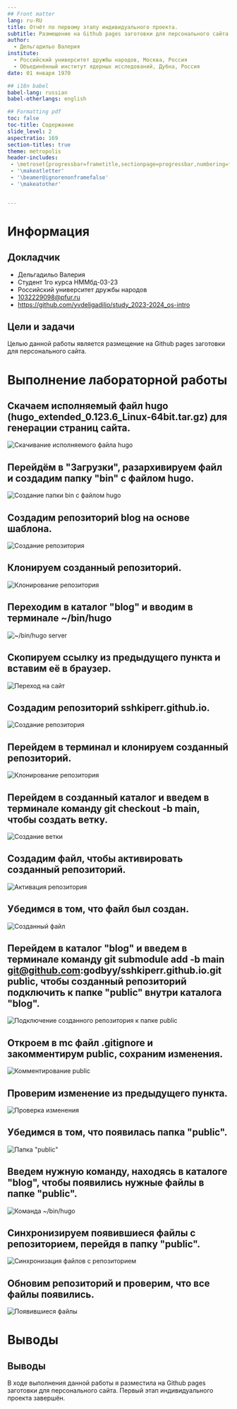 ```yaml
---
## Front matter
lang: ru-RU
title: Отчёт по первому этапу индивидуального проекта.
subtitle: Размещение на Github pages заготовки для персонального сайта.
author:
  - Дельгадильо Валерия
institute:
  - Российский университет дружбы народов, Москва, Россия
  - Объединённый институт ядерных исследований, Дубна, Россия
date: 01 января 1970

## i18n babel
babel-lang: russian
babel-otherlangs: english

## Formatting pdf
toc: false
toc-title: Содержание
slide_level: 2
aspectratio: 169
section-titles: true
theme: metropolis
header-includes:
 - \metroset{progressbar=frametitle,sectionpage=progressbar,numbering=fraction}
 - '\makeatletter'
 - '\beamer@ignorenonframefalse'
 - '\makeatother'


---
```



# Информация

## Докладчик

  * Дельгадильо Валерия
  * Студент 1го курса НММбд-03-23
  * Российский университет дружбы народов
  * [1032229098@pfur.ru](mailto:1032229098@pfur.ru)
  * <https://github.com/yvdeljgadiljo/study_2023-2024_os-intro>

## Цели и задачи
Целью данной работы является размещение на Github pages заготовки для
персонального сайта.


# Выполнение лабораторной работы

## Скачаем исполняемый файл hugo (hugo_extended_0.123.6_Linux-64bit.tar.gz) для генерации страниц сайта.

![Скачивание исполняемого файла hugo](image/image1.png)

## Перейдём в "Загрузки", разархивируем файл и создадим папку "bin" с файлом hugo.

![Создание папки bin с файлом hugo](image/image2.png)

## Создадим репозиторий blog на основе шаблона.

![Создание репозитория](image/image3.png)

## Клонируем созданный репозиторий.

![Клонирование репозитория](image/image4.png)

## Переходим в каталог "blog" и вводим в терминале \~/bin/hugo

![\~/bin/hugo server](image/image5.png)

## Скопируем ссылку из предыдущего пункта и вставим её в браузер.

![Переход на сайт](image/image6.png)

## Создадим репозиторий sshkiperr.github.io.

![Создание репозитория](image/image7.png)


## Перейдем в терминал и клонируем созданный репозиторий.

![Клонирование репозитория](image/image8.png)


## Перейдем в созданный каталог и введем в терминале команду git checkout -b main, чтобы создать ветку.

![Создание ветки](image/image9.png)


## Создадим файл, чтобы активировать созданный репозиторий.

![Активация репозитория](image/image10.png)


## Убедимся в том, что файл был создан.

![Созданный файл](image/image11.png)


## Перейдем в каталог "blog" и введем в терминале команду git submodule add -b main git@github.com:godbyy/sshkiperr.github.io.git public, чтобы созданный репозиторий подключить к папке "public" внутри каталога "blog".

![Подключение созданного репозитория к папке public](image/image12.png)


## Откроем в mc файл .gitignore и закомментирум public, сохраним изменения.

![Комментирование public](image/image13.png)


## Проверим изменение из предыдущего пункта.

![Проверка изменения](image/image14.png)


## Убедимся в том, что появилась папка "public".

![Папка "public"](image/image15.png)


## Введем нужную команду, находясь в каталоге "blog", чтобы появились нужные файлы в папке "public".

![Команда \~/bin/hugo](image/image16.png)


## Синхронизируем появившиеся файлы с репозиторием, перейдя в папку "public".

![Синхронизация файлов с репозиторием](image/image17.png)


## Обновим репозиторий и проверим, что все файлы появились.

![Появившиеся файлы](image/image18.png)



# Выводы
## Выводы
В ходе выполнения данной работы я разместила на Github pages заготовки
для персонального сайта. Первый этап индивидуального проекта завершён.
